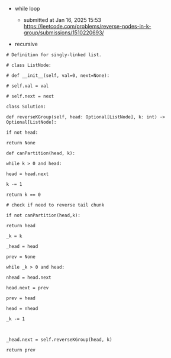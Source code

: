 - while loop
	- submitted at Jan 16, 2025 15:53 https://leetcode.com/problems/reverse-nodes-in-k-group/submissions/1510220693/

- recursive
```
# Definition for singly-linked list.

# class ListNode:

# def __init__(self, val=0, next=None):

# self.val = val

# self.next = next

class Solution:

def reverseKGroup(self, head: Optional[ListNode], k: int) -> Optional[ListNode]:

if not head:

return None

def canPartition(head, k):

while k > 0 and head:

head = head.next

k -= 1

return k == 0

# check if need to reverse tail chunk

if not canPartition(head,k):

return head

_k = k

_head = head

prev = None

while _k > 0 and head:

nhead = head.next

head.next = prev

prev = head

head = nhead

_k -= 1

  

_head.next = self.reverseKGroup(head, k)

return prev
```